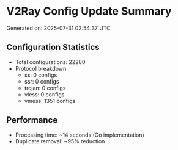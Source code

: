 # V2Ray Config Update Summary
Generated on: 2025-07-31 02:54:37 UTC

## Configuration Statistics
- Total configurations: 22280
- Protocol breakdown:
  - ss: 0 configs
  - ssr: 0 configs
  - trojan: 0 configs
  - vless: 0 configs
  - vmess: 1351 configs

## Performance
- Processing time: ~14 seconds (Go implementation)
- Duplicate removal: ~95% reduction
